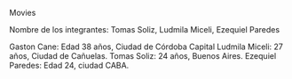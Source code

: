Movies

Nombre de los integrantes: Tomas Soliz, Ludmila Miceli, Ezequiel Paredes

Gaston Cane: Edad 38 años, Ciudad de Córdoba Capital
Ludmila Miceli: 27 años, Ciudad de Cañuelas.
Tomas Soliz: 24 años, Buenos Aires.
Ezequiel Paredes: Edad 24, ciudad CABA.